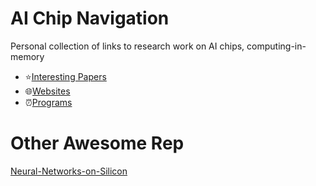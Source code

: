 # AI Chip Navigation

Personal collection of links to research work on AI chips, computing-in-memory

- ⭐️[Interesting Papers](./docs/interesting_papers.md)
- 🌐[Websites](./docs/paper_websites.md)
- ⏰️[Programs](./docs/program.md)

# Other Awesome Rep

[Neural-Networks-on-Silicon](https://github.com/fengbintu/Neural-Networks-on-Silicon)